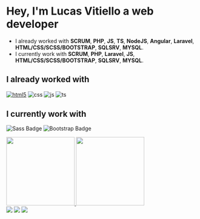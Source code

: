 # Hey, I'm Lucas Vitiello a web developer

- I already worked with <strong>SCRUM</strong>, <strong>PHP</strong>, <strong>JS</strong>, <strong>TS</strong>, <strong>NodeJS</strong>, <strong>Angular</strong>, <strong>Laravel</strong>, <strong>HTML/CSS/SCSS/BOOTSTRAP</strong>, <strong>SQLSRV</strong>, <strong>MYSQL</strong>.
- I currently work with <strong>SCRUM</strong>, <strong>PHP</strong>, <strong>Laravel</strong>, <strong>JS</strong>, <strong>HTML/CSS/SCSS/BOOTSTRAP</strong>, <strong>SQLSRV</strong>, <strong>MYSQL</strong>.

## I already worked with

<div style="display: inline_block">
  <a href="https://www.w3schools.com/html/"><img align="center" alt="html5" src="https://img.shields.io/badge/HTML5-E34F26?style=for-the-badge&logo=html5&logoColor=white" /></a>
  <img align="center" alt="css" src="https://img.shields.io/badge/CSS3-1572B6?style=for-the-badge&logo=css3&logoColor=white" />
  <img align="center" alt="js" src="https://img.shields.io/badge/JavaScript-F7DF1E?style=for-the-badge&logo=javascript&logoColor=black" />
  <img align="center" alt="ts" src="https://img.shields.io/badge/TypeScript-007ACC?style=for-the-badge&logo=typescript&logoColor=white" />
</div>

## I currently work with 
![Sass Badge](https://img.shields.io/badge/Sass-563D7C?style=for-the-badge&logo=sass&logoColor=white)
![Bootstrap Badge](https://img.shields.io/badge/Bootstrap-563D7C?style=for-the-badge&logo=bootstrap&logoColor=white)


<div>
  <a href="https://github.com/vitielloL"/>
  <img height="180em" src="https://github-readme-stats.vercel.app/api?username=VitielloL&show_owner=true&show_icons=true&theme=github_dark&include_all_commits=true&count_private=true"/>
  <img height="180em" src="https://github-readme-stats.vercel.app/api/top-langs/?username=VitielloL&layout=compact&langs_count=16&theme=github_dark"/>
</div>

<div>
  <a href="https://www.linkedin.com/in/lucas-vitiello-4b94b4172/" target="_blank" rel="noopener" ><img src="https://img.shields.io/badge/LinkedIn-0077B5?style=for-the-badge&logo=linkedin&logoColor=white"></a>
  <a href="mailto:lucasvitiello@gmail.com"><img src="https://img.shields.io/badge/Gmail-D14836?style=for-the-badge&logo=gmail&logoColor=white" target-"_blank"></a>
  <a href="https://www.instagram.com/vitiellolucas/" target="_blank" rel="noopener" > <img src="https://img.shields.io/badge/Instagram-E4405F?style=for-the-badge&logo=instagram&logoColor=white"></a>
</div>


<!-- 
php
[ok]js
[ok]ts
node js
angular
laravel
[ok]html
[ok]css
scss
bootstrap
sqlsrv
mysql
scrum 
-->
